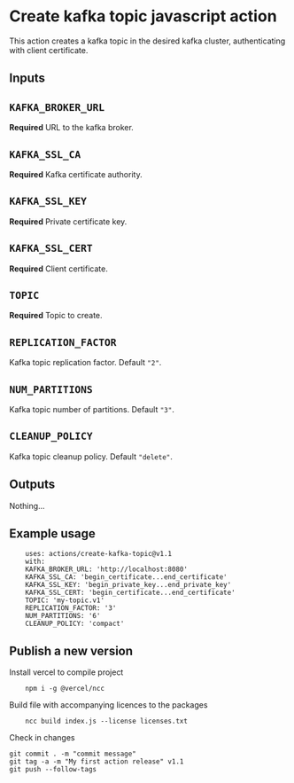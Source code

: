 # Create kafka topic javascript action

This action creates a kafka topic in the desired kafka cluster, authenticating with client certificate.

## Inputs

## `KAFKA_BROKER_URL`

**Required** URL to the kafka broker.

## `KAFKA_SSL_CA`

**Required** Kafka certificate authority.

## `KAFKA_SSL_KEY`

**Required** Private certificate key.

## `KAFKA_SSL_CERT`

**Required** Client certificate.

## `TOPIC`

**Required** Topic to create.

## `REPLICATION_FACTOR`

Kafka topic replication factor. Default `"2"`.

## `NUM_PARTITIONS`

Kafka topic number of partitions. Default `"3"`.

## `CLEANUP_POLICY`

Kafka topic cleanup policy. Default `"delete"`.

## Outputs

Nothing...

## Example usage
```
    uses: actions/create-kafka-topic@v1.1
    with:
    KAFKA_BROKER_URL: 'http://localhost:8080'
    KAFKA_SSL_CA: 'begin_certificate...end_certificate'
    KAFKA_SSL_KEY: 'begin_private_key...end_private_key'
    KAFKA_SSL_CERT: 'begin_certificate...end_certificate'
    TOPIC: 'my-topic.v1'
    REPLICATION_FACTOR: '3'
    NUM_PARTITIONS: '6'
    CLEANUP_POLICY: 'compact'
```

## Publish a new version

Install vercel to compile project
```
    npm i -g @vercel/ncc
```

Build file with accompanying licences to the packages
```
    ncc build index.js --license licenses.txt
```

Check in changes
```
git commit . -m "commit message"
git tag -a -m "My first action release" v1.1
git push --follow-tags
```